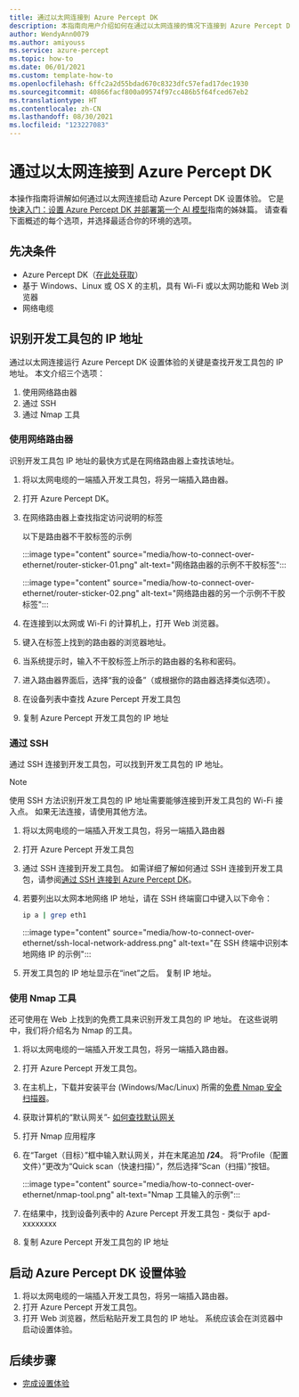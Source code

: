 ```yaml
---
title: 通过以太网连接到 Azure Percept DK
description: 本指南向用户介绍如何在通过以太网连接的情况下连接到 Azure Percept DK 设置体验。
author: WendyAnn0079
ms.author: amiyouss
ms.service: azure-percept
ms.topic: how-to
ms.date: 06/01/2021
ms.custom: template-how-to
ms.openlocfilehash: 6ffc2a2d55bdad670c8323dfc57efad17dec1930
ms.sourcegitcommit: 40866facf800a09574f97cc486b5f64fced67eb2
ms.translationtype: HT
ms.contentlocale: zh-CN
ms.lasthandoff: 08/30/2021
ms.locfileid: "123227083"
---
```

# <a name="connect-to-azure-percept-dk-over-ethernet"></a>通过以太网连接到 Azure Percept DK

本操作指南将讲解如何通过以太网连接启动 Azure Percept DK 设置体验。 它是[快速入门：设置 Azure Percept DK 并部署第一个 AI 模型](./quickstart-percept-dk-set-up.md)指南的姊妹篇。 请查看下面概述的每个选项，并选择最适合你的环境的选项。

## <a name="prerequisites"></a>先决条件

- Azure Percept DK（[在此处获取](https://go.microsoft.com/fwlink/?linkid=2155270)）
- 基于 Windows、Linux 或 OS X 的主机，具有 Wi-Fi 或以太网功能和 Web 浏览器
- 网络电缆

## <a name="identify-your-dev-kits-ip-address"></a>识别开发工具包的 IP 地址

通过以太网连接运行 Azure Percept DK 设置体验的关键是查找开发工具包的 IP 地址。 本文介绍三个选项：
1. 使用网络路由器
1. 通过 SSH
1. 通过 Nmap 工具

### <a name="from-your-network-router"></a>使用网络路由器
识别开发工具包 IP 地址的最快方式是在网络路由器上查找该地址。
1. 将以太网电缆的一端插入开发工具包，将另一端插入路由器。
1. 打开 Azure Percept DK。
1. 在网络路由器上查找指定访问说明的标签

    以下是路由器不干胶标签的示例

    :::image type="content" source="media/how-to-connect-over-ethernet/router-sticker-01.png" alt-text="网络路由器的示例不干胶标签":::

    :::image type="content" source="media/how-to-connect-over-ethernet/router-sticker-02.png" alt-text="网络路由器的另一个示例不干胶标签":::

1. 在连接到以太网或 Wi-Fi 的计算机上，打开 Web 浏览器。
1. 键入在标签上找到的路由器的浏览器地址。
1. 当系统提示时，输入不干胶标签上所示的路由器的名称和密码。
1. 进入路由器界面后，选择“我的设备”（或根据你的路由器选择类似选项）。
1. 在设备列表中查找 Azure Percept 开发工具包
1. 复制 Azure Percept 开发工具包的 IP 地址

### <a name="via-ssh"></a>通过 SSH
通过 SSH 连接到开发工具包，可以找到开发工具包的 IP 地址。

> [!NOTE]
> 使用 SSH 方法识别开发工具包的 IP 地址需要能够连接到开发工具包的 Wi-Fi 接入点。 如果无法连接，请使用其他方法。

1. 将以太网电缆的一端插入开发工具包，将另一端插入路由器
1. 打开 Azure Percept 开发工具包
1. 通过 SSH 连接到开发工具包。 如需详细了解如何通过 SSH 连接到开发工具包，请参阅[通过 SSH 连接到 Azure Percept DK](./how-to-ssh-into-percept-dk.md)。
1. 若要列出以太网本地网络 IP 地址，请在 SSH 终端窗口中键入以下命令：

    ```bash
    ip a | grep eth1
    ```

    :::image type="content" source="media/how-to-connect-over-ethernet/ssh-local-network-address.png" alt-text="在 SSH 终端中识别本地网络 IP 的示例":::


1. 开发工具包的 IP 地址显示在“inet”之后。 复制 IP 地址。

### <a name="using-the-nmap-tool"></a>使用 Nmap 工具
还可使用在 Web 上找到的免费工具来识别开发工具包的 IP 地址。 在这些说明中，我们将介绍名为 Nmap 的工具。
1. 将以太网电缆的一端插入开发工具包，将另一端插入路由器。
1. 打开 Azure Percept 开发工具包。
1. 在主机上，下载并安装平台 (Windows/Mac/Linux) 所需的[免费 Nmap 安全扫描器](https://nmap.org/download.html)。
1. 获取计算机的“默认网关”- [如何查找默认网关](https://www.noip.com/support/knowledgebase/finding-your-default-gateway/)
1. 打开 Nmap 应用程序 
1. 在“Target（目标）”框中输入默认网关，并在末尾追加 **/24**。 将“Profile（配置文件）”更改为“Quick scan（快速扫描）”，然后选择“Scan（扫描）”按钮。
    
    :::image type="content" source="media/how-to-connect-over-ethernet/nmap-tool.png" alt-text="Nmap 工具输入的示例":::
 
1. 在结果中，找到设备列表中的 Azure Percept 开发工具包 - 类似于 apd-xxxxxxxx
1. 复制 Azure Percept 开发工具包的 IP 地址 

## <a name="launch-the-azure-percept-dk-setup-experience"></a>启动 Azure Percept DK 设置体验
1. 将以太网电缆的一端插入开发工具包，将另一端插入路由器。
1. 打开 Azure Percept 开发工具包。
1. 打开 Web 浏览器，然后粘贴开发工具包的 IP 地址。 系统应该会在浏览器中启动设置体验。

## <a name="next-steps"></a>后续步骤
- [完成设置体验](./quickstart-percept-dk-set-up.md)
